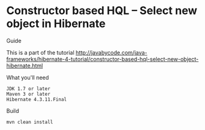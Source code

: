 # Constructor based HQL – Select new object in Hibernate

Guide

This is a part of the tutorial http://javabycode.com/java-frameworks/hibernate-4-tutorial/constructor-based-hql-select-new-object-hibernate.html

What you'll need

    JDK 1.7 or later
    Maven 3 or later
    Hibernate 4.3.11.Final

Build

    mvn clean install    
